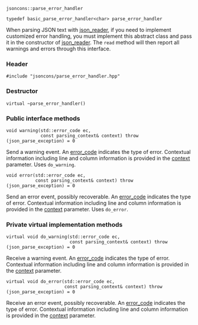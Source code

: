     jsoncons::parse_error_handler

    typedef basic_parse_error_handler<char> parse_error_handler

When parsing JSON text with [json_reader](json_reader), if you need to implement
customized error handling, you must implement this abstract class
and pass it in the constructor of [json_reader](json_reader). The `read` method 
will then report all warnings and errors through this interface.

### Header

    #include "jsoncons/parse_error_handler.hpp"

### Destructor

    virtual ~parse_error_handler()

### Public interface methods

    void warning(std::error_code ec,
                 const parsing_context& context) throw (json_parse_exception) = 0
Send a warning event. An [error_code](json_parser_errc) indicates the type of error. Contextual information including
line and column information is provided in the [context](parsing_context) parameter. Uses `do_warning`.

    void error(std::error_code ec,
               const parsing_context& context) throw (json_parse_exception) = 0
Send an error event, possibly recoverable. An [error_code](json_parser_errc) indicates the type of error. Contextual information including
line and column information is provided in the [context](parsing_context) parameter.  Uses `do_error`.

### Private virtual implementation methods

    virtual void do_warning(std::error_code ec,
                            const parsing_context& context) throw (json_parse_exception) = 0
Receive a warning event. An [error_code](json_parser_errc) indicates the type of error. Contextual information including
line and column information is provided in the [context](parsing_context) parameter.

    virtual void do_error(std::error_code ec,
                          const parsing_context& context) throw (json_parse_exception) = 0
Receive an error event, possibly recoverable. An [error_code](json_parser_errc) indicates the type of error. Contextual information including
line and column information is provided in the [context](parsing_context) parameter. 
    

